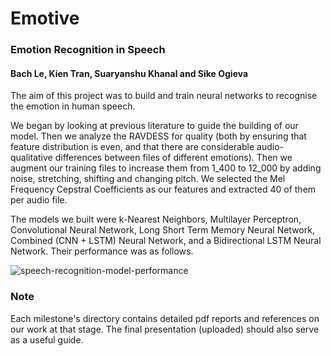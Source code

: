 # Emotive   
### Emotion Recognition in Speech   
#### Bach Le, Kien Tran, Suaryanshu Khanal and Sike Ogieva

The aim of this project was to build and train neural networks to recognise the emotion in human speech. 

We began by looking at previous literature to guide the building of our model. Then we analyze the RAVDESS for quality (both by ensuring that feature distribution is even, and that there are considerable audio-qualitative differences between files of different emotions). Then we augment our training files to increase them from 1_400 to 12_000 by adding noise, stretching, shifting and changing pitch. We selected the Mel Frequency Cepstral Coefficients as our features and extracted 40 of them per audio file. 

The models we built were k-Nearest Neighbors, Multilayer Perceptron,  Convolutional Neural Network, Long Short Term Memory Neural Network, Combined (CNN + LSTM)  Neural Network, and a Bidirectional LSTM Neural Network. Their performance was as follows.  

![speech-recognition-model-performance](https://github.com/sike25/emotive/assets/97693483/82439903-fb65-45be-a72f-817373dd9d40)

### Note
Each milestone's directory contains detailed pdf reports and references on our work at that stage. The final presentation (uploaded) should also serve as a useful guide.
